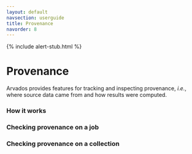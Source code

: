 ```yaml
---
layout: default
navsection: userguide
title: Provenance
navorder: 8
---
```


{% include alert-stub.html %}

# Provenance

Arvados provides features for tracking and inspecting provenance,
*i.e.*, where source data came from and how results were computed.

### How it works

### Checking provenance on a job

### Checking provenance on a collection
